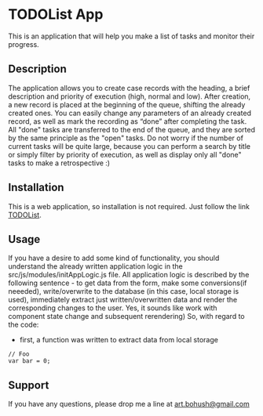 # TODOList App

  This is an application that will help you make a list of tasks and monitor their progress.

## Description
  The application allows you to create case records with the heading, a brief description and priority of 
execution (high, normal and low). After creation, a new record is placed at the beginning of the queue, 
shifting the already created ones. You can easily change any parameters of an already created record, as
well as mark the recording as “done” after completing the task. All "done" tasks are transferred to the 
end of the queue, and they are sorted by the same principle as the "open" tasks. 
Do not worry if the number of current tasks will be quite large, because you can perform a search by 
title or simply filter by priority of execution, as well as display only all "done" tasks to make a 
retrospective :)

## Installation

  This is a web application, so installation is not required. Just follow the link [TODOList](https://artem-bohush.github.io/toDoList/).

## Usage
  If you have a desire to add some kind of functionality, you should understand the already written 
application logic in the src/js/modules/initAppLogic.js file. All application logic is described by the 
following sentence - to get data from the form, make some conversions(if neeeded), write/overwrite to 
the database (in this case, local storage is used), immediately extract just written/overwritten data 
and render the corresponding changes to the user. Yes, it sounds like work with component state change 
and subsequent rerendering)
  So, with regard to the code: 
  - first, a function was written to extract data from local storage
```
// Foo
var bar = 0;
```

## Support
  If you have any questions, please drop me a line at art.bohush@gmail.com
